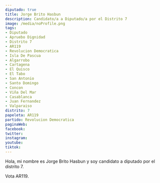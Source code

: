 ```yaml
---
diputado: true
title: Jorge Brito Hasbun
description: Candidato/a a Diputado/a por el Distrito 7
image: /media/noProfile.png
tags:
- Diputado
- Apruebo Dignidad
- Distrito 7
- AR119
- Revolucion Democratica
- Isla De Pascua
- Algarrobo
- Cartagena
- El Quisco
- El Tabo
- San Antonio
- Santo Domingo
- Concon
- Viña Del Mar
- Casablanca
- Juan Fernandez
- Valparaiso
distrito: 7
papeleta: AR119
partido: Revolucion Democratica
paginaWeb:
facebook:
twitter:
instagram:
youtube:
tiktok:
---
```

Hola, mi nombre es Jorge Brito Hasbun y soy candidato a diputado por el distrito 7.

Vota AR119.